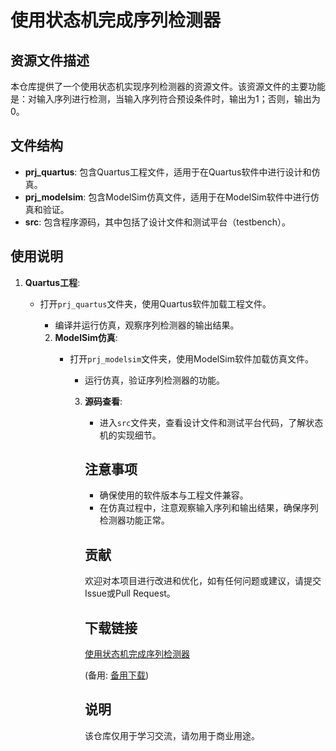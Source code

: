 # 使用状态机完成序列检测器

## 资源文件描述

本仓库提供了一个使用状态机实现序列检测器的资源文件。该资源文件的主要功能是：对输入序列进行检测，当输入序列符合预设条件时，输出为1；否则，输出为0。

## 文件结构

- **prj_quartus**: 包含Quartus工程文件，适用于在Quartus软件中进行设计和仿真。
- **prj_modelsim**: 包含ModelSim仿真文件，适用于在ModelSim软件中进行仿真和验证。
- **src**: 包含程序源码，其中包括了设计文件和测试平台（testbench）。

## 使用说明

1. **Quartus工程**:
   - 打开`prj_quartus`文件夹，使用Quartus软件加载工程文件。
      - 编译并运行仿真，观察序列检测器的输出结果。

      2. **ModelSim仿真**:
         - 打开`prj_modelsim`文件夹，使用ModelSim软件加载仿真文件。
            - 运行仿真，验证序列检测器的功能。

            3. **源码查看**:
               - 进入`src`文件夹，查看设计文件和测试平台代码，了解状态机的实现细节。

               ## 注意事项

               - 确保使用的软件版本与工程文件兼容。
               - 在仿真过程中，注意观察输入序列和输出结果，确保序列检测器功能正常。

               ## 贡献

               欢迎对本项目进行改进和优化，如有任何问题或建议，请提交Issue或Pull Request。

               ## 下载链接
               [使用状态机完成序列检测器](https://pan.quark.cn/s/c1e322f6a30e) 

               (备用: [备用下载](https://pan.baidu.com/s/1h11pa3hC4jPwngRphxfG5Q?pwd=1234))

               ## 说明

               该仓库仅用于学习交流，请勿用于商业用途。
